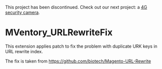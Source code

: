 This project has been discontinued. Check out our next project: a [4G security camera](https://sensorable.io).

MVentory_URLRewriteFix
======================

This extension applies patch to fix the problem with duplicate URK keys in
URL rewrite index.

The fix is taken from https://github.com/biotech/Magento-URL-Rewrite
